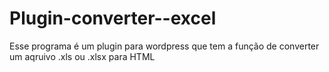 # Plugin-converter--excel

Esse programa é um plugin para wordpress que tem a função de converter um aqruivo .xls ou .xlsx para HTML
